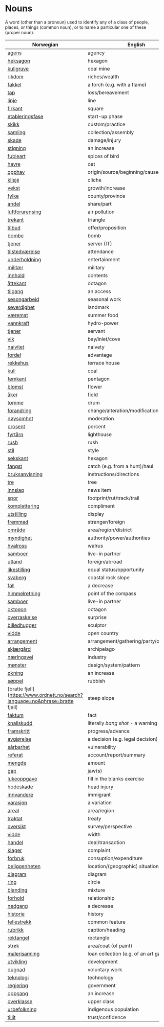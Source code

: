 # Nouns

A word (other than a pronoun) used to identify any of a class of people, places, or things (common noun), or to name a particular one of these (proper noun).

| Norwegian | English | Gender |
| --- | --- | --- |
| [agens](https://www.ordnett.no/search?language=no&phrase=agens) | agency | m |
| [heksagon](https://www.ordnett.no/search?language=no&phrase=heksagon) | hexagon | m |
| [kullgruve](https://www.ordnett.no/search?language=no&phrase=kullgruve) | coal mine | m |
| [rikdom](https://www.ordnett.no/search?language=no&phrase=rikdom) | riches/wealth | m |
| [fakkel](https://www.ordnett.no/search?language=no&phrase=fakkel) | a torch (e.g. with a flame) | m |
| [tap](https://www.ordnett.no/search?language=no&phrase=tap) | loss/bereavement | i |
| [linje](https://www.ordnett.no/search?language=no&phrase=linje) | line | m |
| [firkant](https://www.ordnett.no/search?language=no&phrase=firkant) | square | m |
| [etableringsfase](https://www.ordnett.no/search?language=no&phrase=etableringsfase) | start-up phase | m |
| [skikk](https://www.ordnett.no/search?language=no&phrase=skikk) | custom/practice | m |
| [samling](https://www.ordnett.no/search?language=no&phrase=samling) | collection/assembly | m |
| [skade](https://www.ordnett.no/search?language=no&phrase=skade) | damage/injury | m |
| [stigning](https://www.ordnett.no/search?language=no&phrase=stigning) | an increase | m |
| [fubleart](https://www.ordnett.no/search?language=no&phrase=fubleart) | spices of bird | m/f |
| [havre](https://www.ordnett.no/search?language=no&phrase=havre) | oat | m |
| [opphav](https://www.ordnett.no/search?language=no&phrase=opphav) | origin/source/beginning/cause | i |
| [klisjé](https://www.ordnett.no/search?language=no&phrase=klisjé) | cliche | m |
| [vekst](https://www.ordnett.no/search?language=no&phrase=vekst) | growth/increase | m |
| [fylke](https://www.ordnett.no/search?language=no&phrase=fylke) | county/province | i |
| [andel](https://www.ordnett.no/search?language=no&phrase=andel) | share/part | m |
| [luftforurensing](https://www.ordnett.no/search?language=no&phrase=luftforurensing) | air pollution | m |
| [trekant](https://www.ordnett.no/search?language=no&phrase=trekant) | triangle | m |
| [tilbud](https://www.ordnett.no/search?language=no&phrase=tilbud) | offer/proposition | i |
| [bombe](https://www.ordnett.no/search?language=no&phrase=bombe) | bomb | m |
| [tjener](https://www.ordnett.no/search?language=no&phrase=tjener) | server (IT) | m |
| [tilstedværelse](https://www.ordnett.no/search?language=no&phrase=tilstedværelse) | attendance | i |
| [underholdning](https://www.ordnett.no/search?language=no&phrase=underholdning) | entertainment | m |
| [militær](https://www.ordnett.no/search?language=no&phrase=militær) | military | m |
| [innhold](https://www.ordnett.no/search?language=no&phrase=innhold) | contents | i |
| [åttekant](https://www.ordnett.no/search?language=no&phrase=åttekant) | octagon | m |
| [tilgang](https://www.ordnett.no/search?language=no&phrase=tilgang) | an access | i |
| [sesongarbeid](https://www.ordnett.no/search?language=no&phrase=sesongarbeid) | seasonal work | i |
| [severdighet](https://www.ordnett.no/search?language=no&phrase=severdighet) | landmark | m |
| [væremat](https://www.ordnett.no/search?language=no&phrase=væremat) | summer food | m |
| [vannkraft](https://www.ordnett.no/search?language=no&phrase=vannkraft) | hydro-power | m |
| [tjener](https://www.ordnett.no/search?language=no&phrase=tjener) | servant | m |
| [vik](https://www.ordnett.no/search?language=no&phrase=vik) | bay/inlet/cove | m |
| [naivitet](https://www.ordnett.no/search?language=no&phrase=naivitet) | naivety | m |
| [fordel](https://www.ordnett.no/search?language=no&phrase=fordel) | advantage | m |
| [rekkehus](https://www.ordnett.no/search?language=no&phrase=rekkehus) | terrace house | i |
| [kull](https://www.ordnett.no/search?language=no&phrase=kull) | coal | i |
| [femkant](https://www.ordnett.no/search?language=no&phrase=femkant) | pentagon | m |
| [blomst](https://www.ordnett.no/search?language=no&phrase=blomst) | flower | m |
| [åker](https://www.ordnett.no/search?language=no&phrase=åker) | field | m |
| [tomme](https://www.ordnett.no/search?language=no&phrase=tomme) | drum | m |
| [forandring](https://www.ordnett.no/search?language=no&phrase=forandring) | change/alteration/modification | m |
| [nøysomhet](https://www.ordnett.no/search?language=no&phrase=nøysomhet) | moderation | m |
| [prosent](https://www.ordnett.no/search?language=no&phrase=prosent) | percent | m |
| [fyrtårn](https://www.ordnett.no/search?language=no&phrase=fyrtårn) | lighthouse | i |
| [rush](https://www.ordnett.no/search?language=no&phrase=rush) | rush | i |
| [stil](https://www.ordnett.no/search?language=no&phrase=stil) | style | m |
| [sekskant](https://www.ordnett.no/search?language=no&phrase=sekskant) | hexagon | m |
| [fangst](https://www.ordnett.no/search?language=no&phrase=fangst) | catch (e.g. from a hunt)/haul | m |
| [bruksanvisning](https://www.ordnett.no/search?language=no&phrase=bruksanvisning) | instructions/directions | m |
| [tre](https://www.ordnett.no/search?language=no&phrase=tre) | tree | i |
| [innslag](https://www.ordnett.no/search?language=no&phrase=innslag) | news item | i |
| [spor](https://www.ordnett.no/search?language=no&phrase=spor) | footprint/rut/track/trail | i |
| [komplettering](https://www.ordnett.no/search?language=no&phrase=komplettering) | compliment | m |
| [utstilling](https://www.ordnett.no/search?language=no&phrase=utstilling) | display | m |
| [fremmed](https://www.ordnett.no/search?language=no&phrase=fremmed) | stranger/foreign | m |
| [område](https://www.ordnett.no/search?language=no&phrase=område) | area/region/district | i |
| [myndighet](https://www.ordnett.no/search?language=no&phrase=myndighet) | authority/power/authorities | m |
| [hvalross](https://www.ordnett.no/search?language=no&phrase=hvalross) | walrus | m |
| [samboer](https://www.ordnett.no/search?language=no&phrase=samboer) | live-in partner | m |
| [utland](https://www.ordnett.no/search?language=no&phrase=utland) | foreign/abroad | m |
| [likestilling](https://www.ordnett.no/search?language=no&phrase=likestilling) | equal status/opportunity | m |
| [svaberg](https://www.ordnett.no/search?language=no&phrase=svaberg) | coastal rock slope | i |
| [fall](https://www.ordnett.no/search?language=no&phrase=fall) | a decrease | i |
| [himmelretning](https://www.ordnett.no/search?language=no&phrase=himmelretning) | point of the compass | m |
| [samboer](https://www.ordnett.no/search?language=no&phrase=samboer) | live-in partner | m |
| [oktogon](https://www.ordnett.no/search?language=no&phrase=oktogon) | octagon | m |
| [overraskelse](https://www.ordnett.no/search?language=no&phrase=overraskelse) | surprise | m |
| [billedhugger](https://www.ordnett.no/search?language=no&phrase=billedhugger) | sculptor | m |
| [vidde](https://www.ordnett.no/search?language=no&phrase=vidde) | open country | m |
| [arrangement](https://www.ordnett.no/search?language=no&phrase=arrangement) | arrangement/gathering/party/organisation | i |
| [skjærgård](https://www.ordnett.no/search?language=no&phrase=skjærgård) | archipelago | m |
| [næringsvei](https://www.ordnett.no/search?language=no&phrase=næringsvei) | industry | m |
| [mønster](https://www.ordnett.no/search?language=no&phrase=mønster) | design/system/pattern | i |
| [økning](https://www.ordnett.no/search?language=no&phrase=økning) | an increase | m |
| [søppel](https://www.ordnett.no/search?language=no&phrase=søppel) | rubbish | i |
| [bratte fjell](https://www.ordnett.no/search?language=no&phrase=bratte fjell) | steep slope | m |
| [faktum](https://www.ordnett.no/search?language=no&phrase=faktum) | fact | i |
| [knallskudd](https://www.ordnett.no/search?language=no&phrase=knallskudd) | literally _bang shot_ - a warning shot gun | i |
| [framskritt](https://www.ordnett.no/search?language=no&phrase=framskritt) | progress/advance | i |
| [avgjørelse](https://www.ordnett.no/search?language=no&phrase=avgjørelse) | a decision (e.g. legal decision) | m |
| [sårbarhet](https://www.ordnett.no/search?language=no&phrase=sårbarhet) | vulnerability | m |
| [referat](https://www.ordnett.no/search?language=no&phrase=referat) | account/report/summary | i |
| [mengde](https://www.ordnett.no/search?language=no&phrase=mengde) | amount | m |
| [gap](https://www.ordnett.no/search?language=no&phrase=gap) | jaw(s) | m |
| [lukeoppgave](https://www.ordnett.no/search?language=no&phrase=lukeoppgave) | fill in the blanks exercise | m |
| [hodeskade](https://www.ordnett.no/search?language=no&phrase=hodeskade) | head injury | m |
| [innvandere](https://www.ordnett.no/search?language=no&phrase=innvandere) | immigrant | m |
| [varasjon](https://www.ordnett.no/search?language=no&phrase=varasjon) | a variation | m |
| [areal](https://www.ordnett.no/search?language=no&phrase=areal) | area/region | i |
| [traktat](https://www.ordnett.no/search?language=no&phrase=traktat) | treaty | m |
| [oversikt](https://www.ordnett.no/search?language=no&phrase=oversikt) | survey/perspective | m |
| [vidde](https://www.ordnett.no/search?language=no&phrase=vidde) | width | m/f |
| [handel](https://www.ordnett.no/search?language=no&phrase=handel) | deal/transaction | m |
| [klager](https://www.ordnett.no/search?language=no&phrase=klager) | complaint | m |
| [forbruk](https://www.ordnett.no/search?language=no&phrase=forbruk) | consuption/expenditure | i |
| [beliggenheten](https://www.ordnett.no/search?language=no&phrase=beliggenheten) | location/(geographic) situation | m/f |
| [diagram](https://www.ordnett.no/search?language=no&phrase=diagram) | diagram | i |
| [ring](https://www.ordnett.no/search?language=no&phrase=ring) | circle | m |
| [blanding](https://www.ordnett.no/search?language=no&phrase=blanding) | mixture | m |
| [forhold](https://www.ordnett.no/search?language=no&phrase=forhold) | relationship | i |
| [nedgang](https://www.ordnett.no/search?language=no&phrase=nedgang) | a decrease | m |
| [historie](https://www.ordnett.no/search?language=no&phrase=historie) | history | m/f |
| [fellestrekk](https://www.ordnett.no/search?language=no&phrase=fellestrekk) | common feature | i |
| [rubrikk](https://www.ordnett.no/search?language=no&phrase=rubrikk) | caption/heading | m |
| [rektangel](https://www.ordnett.no/search?language=no&phrase=rektangel) | rectangle | i |
| [strøk](https://www.ordnett.no/search?language=no&phrase=strøk) | area/coat (of paint) | i |
| [malerisamling](https://www.ordnett.no/search?language=no&phrase=malerisamling) | loan collection (e.g. of an art gallery) | m |
| [utvikling](https://www.ordnett.no/search?language=no&phrase=utvikling) | development | m |
| [dugnad](https://www.ordnett.no/search?language=no&phrase=dugnad) | voluntary work | m |
| [teknologi](https://www.ordnett.no/search?language=no&phrase=teknologi) | technology | m |
| [regjering](https://www.ordnett.no/search?language=no&phrase=regjering) | government | m |
| [oppgang](https://www.ordnett.no/search?language=no&phrase=oppgang) | an increase | m |
| [overklasse](https://www.ordnett.no/search?language=no&phrase=overklasse) | upper class | m |
| [urbefolkning](https://www.ordnett.no/search?language=no&phrase=urbefolkning) | indigenous population | m |
| [tillit](https://www.ordnett.no/search?language=no&phrase=tillit) | trust/confidence | m |

